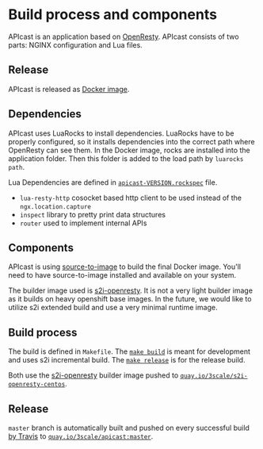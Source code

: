 # Build process and components

APIcast is an application based on [OpenResty](https://openresty.org/en/). APIcast consists of two parts: NGINX configuration and Lua files.

## Release

APIcast is released as [Docker image](https://docs.docker.com/engine/tutorials/dockerimages/). 

## Dependencies

APIcast uses LuaRocks to install dependencies. LuaRocks have to be properly configured,
so it installs dependencies into the correct path where OpenResty can see them. In the Docker image, rocks are installed into the application folder.
Then this folder is added to the load path by `luarocks path`. 

Lua Dependencies are defined in [`apicast-VERSION.rockspec`](https://github.com/3scale/apicast/blob/50daf279b3cf2da80b20ad473ec820d7a364b688/apicast-0.1-0.rockspec) file.

* `lua-resty-http` cosocket based http client to be used instead of the `ngx.location.capture`
* `inspect` library to pretty print data structures
* `router` used to implement internal APIs

## Components

APIcast is using [source-to-image](https://github.com/openshift/source-to-image) to build the final Docker image.
You'll need to have source-to-image installed and available on your system.

The builder image used is [s2i-openresty](https://github.com/3scale/s2i-openresty).
It is not a very light builder image as it builds on heavy openshift base images.
In the future, we would like to utilize s2i extended build and use a very minimal runtime image.

## Build process

The build is defined in `Makefile`. The [`make build`](https://github.com/3scale/apicast/blob/bc8631fcf91fcab25cae84152e16536ce01d22be/Makefile#L31-L32) is meant for development and uses s2i incremental build.
The [`make release`](https://github.com/3scale/apicast/blob/bc8631fcf91fcab25cae84152e16536ce01d22be/Makefile#L34-L35) is for the release build. 

Both use the [s2i-openresty](https://github.com/3scale/s2i-openresty) builder image pushed to [`quay.io/3scale/s2i-openresty-centos`](https://quay.io/repository/3scale/s2i-openresty-centos7?tag=latest).

## Release

`master` branch is automatically built and pushed on every successful build [by Travis](https://github.com/3scale/apicast/blob/bc8631fcf91fcab25cae84152e16536ce01d22be/.travis.yml#L51-L56) to [`quay.io/3scale/apicast:master`](https://quay.io/repository/3scale/apicast?tab=tags&tag=master).
